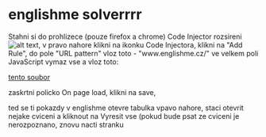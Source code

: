 # englishme solverrrr
 Stahni si do prohlizece (pouze firefox a chrome) Code Injector rozsireni ![alt text](),
 v pravo nahore klikni na ikonku Code Injectora,
 klikni na "Add Rule",
 do pole "URL pattern" vloz toto - "www\.englishme\.cz\/"
 ve velkem poli JavaScript vymaz vse a vloz toto:
 
 [tento soubor](solver.js)
 
 zaskrtni policko On page load,
 klikni na save,
 
 ted se ti pokazdy v englishme otevre tabulka vpavo nahore, staci otevrit nejake cviceni a kliknout na Vyresit vse (pokud bude psat ze cviceni je nerozpoznano, znovu nacti stranku
